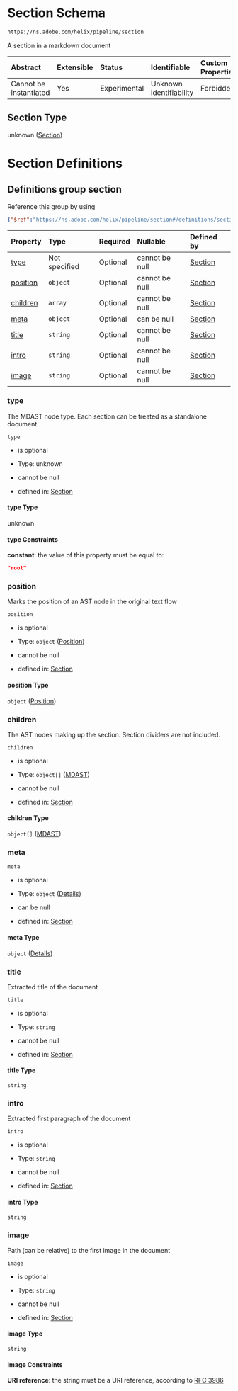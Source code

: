 # Section Schema

```txt
https://ns.adobe.com/helix/pipeline/section
```

A section in a markdown document

| Abstract               | Extensible | Status       | Identifiable            | Custom Properties | Additional Properties | Access Restrictions | Defined In                                                        |
| :--------------------- | :--------- | :----------- | :---------------------- | :---------------- | :-------------------- | :------------------ | :---------------------------------------------------------------- |
| Cannot be instantiated | Yes        | Experimental | Unknown identifiability | Forbidden         | Allowed               | none                | [section.schema.json](section.schema.json "open original schema") |

## Section Type

unknown ([Section](section.md))

# Section Definitions

## Definitions group section

Reference this group by using

```json
{"$ref":"https://ns.adobe.com/helix/pipeline/section#/definitions/section"}
```

| Property              | Type          | Required | Nullable       | Defined by                                                                                                                                           |
| :-------------------- | :------------ | :------- | :------------- | :--------------------------------------------------------------------------------------------------------------------------------------------------- |
| [type](#type)         | Not specified | Optional | cannot be null | [Section](section-definitions-section-properties-type.md "https://ns.adobe.com/helix/pipeline/section#/definitions/section/properties/type")         |
| [position](#position) | `object`      | Optional | cannot be null | [Section](mdast-properties-position.md "https://ns.adobe.com/helix/pipeline/position#/definitions/section/properties/position")                      |
| [children](#children) | `array`       | Optional | cannot be null | [Section](section-definitions-section-properties-children.md "https://ns.adobe.com/helix/pipeline/section#/definitions/section/properties/children") |
| [meta](#meta)         | `object`      | Optional | can be null    | [Section](meta-definitions-meta.md "https://ns.adobe.com/helix/pipeline/section#/definitions/section/properties/meta")                               |
| [title](#title)       | `string`      | Optional | cannot be null | [Section](meta-definitions-meta-properties-title.md "https://ns.adobe.com/helix/pipeline/section#/definitions/section/properties/title")             |
| [intro](#intro)       | `string`      | Optional | cannot be null | [Section](meta-definitions-meta-properties-intro.md "https://ns.adobe.com/helix/pipeline/section#/definitions/section/properties/intro")             |
| [image](#image)       | `string`      | Optional | cannot be null | [Section](meta-definitions-meta-properties-image.md "https://ns.adobe.com/helix/pipeline/section#/definitions/section/properties/image")             |

### type

The MDAST node type. Each section can be treated as a standalone document.

`type`

*   is optional

*   Type: unknown

*   cannot be null

*   defined in: [Section](section-definitions-section-properties-type.md "https://ns.adobe.com/helix/pipeline/section#/definitions/section/properties/type")

#### type Type

unknown

#### type Constraints

**constant**: the value of this property must be equal to:

```json
"root"
```

### position

Marks the position of an AST node in the original text flow

`position`

*   is optional

*   Type: `object` ([Position](mdast-properties-position.md))

*   cannot be null

*   defined in: [Section](mdast-properties-position.md "https://ns.adobe.com/helix/pipeline/position#/definitions/section/properties/position")

#### position Type

`object` ([Position](mdast-properties-position.md))

### children

The AST nodes making up the section. Section dividers are not included.

`children`

*   is optional

*   Type: `object[]` ([MDAST](content-properties-mdast.md))

*   cannot be null

*   defined in: [Section](section-definitions-section-properties-children.md "https://ns.adobe.com/helix/pipeline/section#/definitions/section/properties/children")

#### children Type

`object[]` ([MDAST](content-properties-mdast.md))

### meta



`meta`

*   is optional

*   Type: `object` ([Details](meta-definitions-meta.md))

*   can be null

*   defined in: [Section](meta-definitions-meta.md "https://ns.adobe.com/helix/pipeline/section#/definitions/section/properties/meta")

#### meta Type

`object` ([Details](meta-definitions-meta.md))

### title

Extracted title of the document

`title`

*   is optional

*   Type: `string`

*   cannot be null

*   defined in: [Section](meta-definitions-meta-properties-title.md "https://ns.adobe.com/helix/pipeline/section#/definitions/section/properties/title")

#### title Type

`string`

### intro

Extracted first paragraph of the document

`intro`

*   is optional

*   Type: `string`

*   cannot be null

*   defined in: [Section](meta-definitions-meta-properties-intro.md "https://ns.adobe.com/helix/pipeline/section#/definitions/section/properties/intro")

#### intro Type

`string`

### image

Path (can be relative) to the first image in the document

`image`

*   is optional

*   Type: `string`

*   cannot be null

*   defined in: [Section](meta-definitions-meta-properties-image.md "https://ns.adobe.com/helix/pipeline/section#/definitions/section/properties/image")

#### image Type

`string`

#### image Constraints

**URI reference**: the string must be a URI reference, according to [RFC 3986](https://tools.ietf.org/html/rfc3986 "check the specification")
